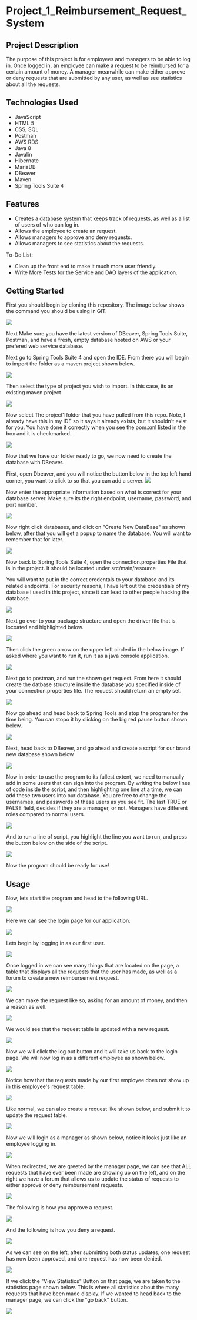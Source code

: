 # Project_1_Reimbursement_Request_System

## Project Description

The purpose of this project is for employees and managers to be able to log in. Once logged in, an employee can make a request to be reimbursed for a certain amount of money. A manager meanwhile can make either approve or deny requests that are submitted by any user, as well as see statistics about all the requests.


## Technologies Used

* JavaScript
* HTML 5 
* CSS, SQL 
* Postman 
* AWS RDS 
* Java 8 
* Javalin 
* Hibernate
* MariaDB
* DBeaver
* Maven
* Spring Tools Suite 4

## Features

* Creates a database system that keeps track of requests, as well as a list of users of who can log in.
* Allows the employee to create an request.
* Allows managers to approve and deny requests.
* Allows managers to see statistics about the requests.

To-Do List:
* Clean up the front end to make it much more user friendly.
* Write More Tests for the Service and DAO layers of the application.

## Getting Started

First you should begin by cloning this repository. The image below shows the command you should be using in GIT.

![](./Images/Cloning-the-repo.PNG)

Next Make sure you have the latest version of DBeaver, Spring Tools Suite, Postman, and have a fresh, empty database hosted on AWS or your prefered web service database.

Next go to Spring Tools Suite 4 and open the IDE. From there you will begin to import the folder as a maven project shown below. 

![](./Images/Importing-The-Project.PNG)

Then select the type of project you wish to import. In this case, its an existing maven project

![](./Images/Choosing-The-Type.PNG)

Now select The project1 folder that you have pulled from this repo. Note, I already have this in my IDE so it says it already exists, but it shouldn't exist for you. You have done it correctly when you see the pom.xml listed in the box and it is checkmarked.

![](./Images/Select-The-Folder.PNG)

Now that we have our folder ready to go, we now need to create the database with DBeaver. 


First, open Dbeaver, and you will notice the button below in the top left hand corner, you want to click to so that you can add a server.
![](./Images/Connect-Button.PNG)

Now enter the appropriate Information based on what is correct for your database server. Make sure its the right endpoint, username, password, and port number. 

![](./Images/Connect-to-database.PNG)

Now right click databases, and click on "Create New DataBase" as shown below, after that you will get a popup to name the database. You will want to remember that for later.

![](./Images/Create-Database.PNG)

Now back to Spring Tools Suite 4, open the connection.properties File that is in the project. It should be located under src/main/resource

You will want to put in the correct credentals to your database and its related endpoints. For security reasons, I have left out the credentials of my database i used in this project, since it can lead to other people hacking the database. 

![](./Images/Connection-properties.PNG)

Next go over to your package structure and open the driver file that is locoated and highlighted below.

![](./Images/Packages-one.PNG)

Then click the green arrow on the upper left circled in the below image. If asked where you want to run it, run it as a java console application.

![](./Images/Run-The-Program.PNG)

Next go to postman, and run the shown get request. From here it should create the datbase structure inside the database you specified inside of your connection.properties file. The request should return an empty set. 

![](./Images/Postman.PNG)

Now go ahead and head back to Spring Tools and stop the program for the time being. You can stopo it by clicking on the big red pause button shown below.

![](./Images/Stop-Program.PNG)

Next, head back to DBeaver, and go ahead and create a script for our brand new database shown below

![](./Images/Create-Script.PNG)

Now in order to use the program to its fullest extent, we need to manually add in some users that can sign into the program. By writing the below lines of code inside the script, and then highlighting one line at a time,  we can add these two users into our database. You are free to change the usernames, and passwords of these users as you see fit. The last TRUE or FALSE field, decides if they are a manager, or not. Managers have different roles compared to normal users.

![](./Images/Add-Users.PNG)

And to run a line of script, you highlight the line you want to run, and press the button below on the side of the script. 

![](./Images/Run-The-Insert.PNG)

Now the program should be ready for use!

## Usage

Now, lets start the program and head to the following URL.

![](./Images/Go-To-Url.PNG)

Here we can see the login page for our application.

![](./Images/Login-Page.PNG)

Lets begin by logging in as our first user.

![](./Images/Login-one.PNG)

Once logged in we can see many things that are located on the page, a table that displays all the requests that the user has made, as well as a forum to create a new reimbursement request.

![](./Images/User-Page.PNG)

We can make the request like so, asking for an amount of money, and then a reason as well. 

![](./Images/Request-One.PNG)

We would see that the request table is updated with a new request.

![](./Images/Updated-Request-Table.PNG)

Now we will click the log out button and it will take us back to the login page. We will now log in as a different employee as shown below.

![](./Images/Login-two.PNG)

Notice how that the requests made by our first employee does not show up in this employee's request table. 

![](./Images/different-requests.PNG)

Like normal, we can also create a request like shown below, and submit it to update the request table.

![](./Images/Request-two.PNG)

Now we will login as a manager as shown below, notice it looks just like an employee logging in.

![](./Images/Login-manager.PNG)

When redirected, we are greeted by the manager page, we can see that ALL requests that have ever been made are showing up on the left, and on the right we have a forum that allows us to update the status of requests to either approve or deny reimbursement requests.

![](./Images/Manager-Page.PNG)

The following is how you approve a request.

![](./Images/Approve-Request.PNG)

And the following is how you deny a request. 

![](./Images/Deny-Request.PNG)

As we can see on the left, after submitting both status updates, one request has now been approved, and one request has now been denied.

![](./Images/Request-Status-Update.PNG)

If we click the "View Statistics" Button on that page, we are taken to the statistics page shown below. This is where all statistics about the many requests that have been made display. If we wanted to head back to the manager page, we can click the "go back" button.

![](./Images/Statistics-Page.PNG)
